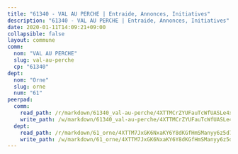 ```yaml
---
title: "61340 - VAL AU PERCHE | Entraide, Annonces, Initiatives"
description: "61340 - VAL AU PERCHE | Entraide, Annonces, Initiatives"
date: 2020-01-11T14:09:21+09:00
collapsible: false
layout: commune
comm:
  nom: "VAL AU PERCHE"
  slug: val-au-perche
  cp: "61340"
dept:
  nom: "Orne"
  slug: orne
  num: "61"
peerpad:
  comm:
    read_path: /r/markdown/61340_val-au-perche/4XTTMCrZYUFauTcWfUASLe4xb7YimF1Bf1G2kMzFmAwWyYRYk
    write_path: /w/markdown/61340_val-au-perche/4XTTMCrZYUFauTcWfUASLe4xb7YimF1Bf1G2kMzFmAwWyYRYk-K3TgUjbCViq5vxVuCWKjFTw2CRfSzunNMPgoVDNRQtgkJwz2DCas9Q5DySzp23vZUuJduLEEQXfKdkhEXcED7CytRY9gpcNgPLgUKjiRMoyZsW26spt9ABxUfk6cfDTkoWv77qMJ
  dept:
    read_path: /r/markdown/61_orne/4XTTM7JxGK6NxaKY6Y8dKGfHmSManyy6z5d78TaTcUn3zJjy6
    write_path: /w/markdown/61_orne/4XTTM7JxGK6NxaKY6Y8dKGfHmSManyy6z5d78TaTcUn3zJjy6-K3TgUN9f9h2Fmk7w15QXNPtmJYWWDYEB4sLb6BW46ErzRh2NG4TmnnXd3GJfJ3dVSNBE8WudjKbLAy4CD2mQTtYeoUAUzvKztzGsCxcQ4ezpe7WGMgkNubsBkL3vV47Zushr5DqN
---
```


